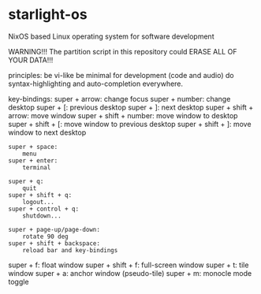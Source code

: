 # starlight-os
NixOS based Linux operating system for software development

WARNING!!! The partition script in this repository could ERASE ALL OF YOUR DATA!!!

principles:
  be vi-like
  be minimal
  for development (code and audio)
  do syntax-highlighting and auto-completion
  everywhere.

 key-bindings:
 	super + arrow:
 		change focus
 	super + number:
 		change desktop
  super + [:
    previous desktop
  super + ]:
    next desktop
 	super + shift + arrow:
 		move window
 	super + shift + number:
 		move window to desktop
  super + shift + [:
    move window to previous desktop
  super + shift + ]:
    move window to next desktop

 	super + space:
 		menu
 	super + enter:
 		terminal

 	super + q:
 		quit
 	super + shift + q:
 		logout...
 	super + control + q:
 		shutdown...

 	super + page-up/page-down:
 		rotate 90 deg
 	super + shift + backspace:
 		reload bar and key-bindings

  super + f:
    float window
  super + shift + f:
    full-screen window
  super + t:
    tile window
  super + a:
    anchor window (pseudo-tile)
  super + m:
    monocle mode toggle

